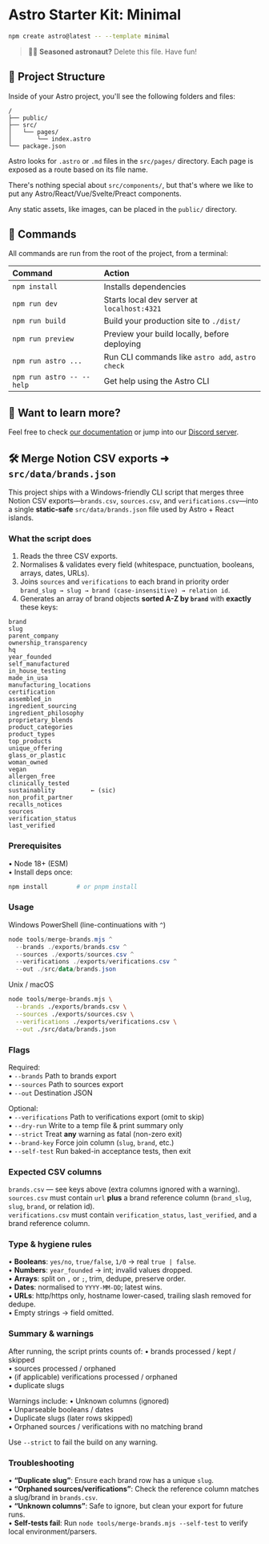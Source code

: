 # Astro Starter Kit: Minimal

```sh
npm create astro@latest -- --template minimal
```

> 🧑‍🚀 **Seasoned astronaut?** Delete this file. Have fun!

## 🚀 Project Structure

Inside of your Astro project, you'll see the following folders and files:

```text
/
├── public/
├── src/
│   └── pages/
│       └── index.astro
└── package.json
```

Astro looks for `.astro` or `.md` files in the `src/pages/` directory. Each page is exposed as a route based on its file name.

There's nothing special about `src/components/`, but that's where we like to put any Astro/React/Vue/Svelte/Preact components.

Any static assets, like images, can be placed in the `public/` directory.

## 🧞 Commands

All commands are run from the root of the project, from a terminal:

| Command                   | Action                                           |
| :------------------------ | :----------------------------------------------- |
| `npm install`             | Installs dependencies                            |
| `npm run dev`             | Starts local dev server at `localhost:4321`      |
| `npm run build`           | Build your production site to `./dist/`          |
| `npm run preview`         | Preview your build locally, before deploying     |
| `npm run astro ...`       | Run CLI commands like `astro add`, `astro check` |
| `npm run astro -- --help` | Get help using the Astro CLI                     |

## 👀 Want to learn more?

Feel free to check [our documentation](https://docs.astro.build) or jump into our [Discord server](https://astro.build/chat).

## 🛠️ Merge Notion CSV exports ➜ `src/data/brands.json`

This project ships with a Windows-friendly CLI script that merges three Notion CSV exports—`brands.csv`, `sources.csv`, and `verifications.csv`—into a single **static-safe** `src/data/brands.json` file used by Astro + React islands.

### What the script does
1. Reads the three CSV exports.
2. Normalises & validates every field (whitespace, punctuation, booleans, arrays, dates, URLs).
3. Joins `sources` and `verifications` to each brand in priority order  
   `brand_slug → slug → brand (case-insensitive) → relation id`.
4. Generates an array of brand objects **sorted A-Z by `brand`** with **exactly** these keys:

```
brand
slug
parent_company
ownership_transparency
hq
year_founded
self_manufactured
in_house_testing
made_in_usa
manufacturing_locations
certification
assembled_in
ingredient_sourcing
ingredient_philosophy
proprietary_blends
product_categories
product_types
top_products
unique_offering
glass_or_plastic
woman_owned
vegan
allergen_free
clinically_tested
sustainablity          ← (sic)
non_profit_partner
recalls_notices
sources
verification_status
last_verified
```

### Prerequisites
• Node 18+ (ESM)  
• Install deps once:

```sh
npm install        # or pnpm install
```

### Usage

Windows PowerShell (line-continuations with `^`)

```powershell
node tools/merge-brands.mjs ^
  --brands ./exports/brands.csv ^
  --sources ./exports/sources.csv ^
  --verifications ./exports/verifications.csv ^
  --out ./src/data/brands.json
```

Unix / macOS

```sh
node tools/merge-brands.mjs \
  --brands ./exports/brands.csv \
  --sources ./exports/sources.csv \
  --verifications ./exports/verifications.csv \
  --out ./src/data/brands.json
```

### Flags
Required:  
• `--brands`  Path to brands export  
• `--sources` Path to sources export  
• `--out`     Destination JSON  

Optional:  
• `--verifications`  Path to verifications export (omit to skip)  
• `--dry-run`        Write to a temp file & print summary only  
• `--strict`         Treat **any** warning as fatal (non-zero exit)  
• `--brand-key`      Force join column (`slug`, `brand`, etc.)  
• `--self-test`      Run baked-in acceptance tests, then exit  

### Expected CSV columns
`brands.csv` — see keys above (extra columns ignored with a warning).  
`sources.csv` must contain `url` **plus** a brand reference column (`brand_slug`, `slug`, `brand`, or relation id).  
`verifications.csv` must contain `verification_status`, `last_verified`, and a brand reference column.

### Type & hygiene rules
• **Booleans**: `yes/no`, `true/false`, `1/0` → real `true | false`.  
• **Numbers**: `year_founded` → int; invalid values dropped.  
• **Arrays**: split on `,` or `;`, trim, dedupe, preserve order.  
• **Dates**: normalised to `YYYY-MM-DD`; latest wins.  
• **URLs**: http/https only, hostname lower-cased, trailing slash removed for dedupe.  
• Empty strings → field omitted.

### Summary & warnings
After running, the script prints counts of:
• brands processed / kept / skipped  
• sources processed / orphaned  
• (if applicable) verifications processed / orphaned  
• duplicate slugs  

Warnings include:
• Unknown columns (ignored)  
• Unparseable booleans / dates  
• Duplicate slugs (later rows skipped)  
• Orphaned sources / verifications with no matching brand  

Use `--strict` to fail the build on any warning.

### Troubleshooting
• **“Duplicate slug”**: Ensure each brand row has a unique `slug`.  
• **“Orphaned sources/verifications”**: Check the reference column matches a slug/brand in `brands.csv`.  
• **“Unknown columns”**: Safe to ignore, but clean your export for future runs.  
• **Self-tests fail**: Run `node tools/merge-brands.mjs --self-test` to verify local environment/parsers.  
